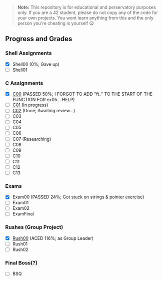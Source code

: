 > **Note:** This repository is for educational and perservatory purposes only. If you are a 42 student, please do not copy any of the code for your own projects. You wont learn anything from this and the only person you're cheating is yourself :frowning:

## Progress and Grades

### Shell Assignments
- [x] Shell00 (0%; Gave up)
- [ ] Shell01

### C Assignments 
- [x] [C00](https://github.com/2ua/piscine/tree/main/c00) (PASSED 50%; I FORGOT TO ADD "ft_" TO THE START OF THE FUNCTION FOR ex05... HELP)
- [ ] [C01](https://github.com/2ua/piscine/tree/main/c01) (In progress)
- [ ] [C02](https://github.com/2ua/piscine/tree/main/c02) (Done; Awaiting review...)
- [ ] C03
- [ ] C04
- [ ] C05
- [ ] C06
- [ ] C07 (Researching)
- [ ] C08
- [ ] C09
- [ ] C10
- [ ] C11
- [ ] C12
- [ ] C13

### Exams
- [x] Exam00 (PASSED 24%; Got stuck on strings & pointer exercise)
- [ ] Exam01
- [ ] Exam02
- [ ] ExamFinal

### Rushes (Group Project)
- [x] [Rush00](https://github.com/2ua/piscine/tree/main/rush00) (ACED 116%; as Group Leader)
- [ ] Rush01
- [ ] Rush02
  
### Final Boss(?)
- [ ] BSQ

